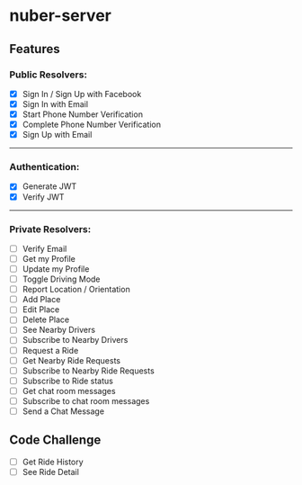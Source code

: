# nuber-server

## Features

### Public Resolvers: 

- [x] Sign In / Sign Up with Facebook
- [x] Sign In with Email 
- [x] Start Phone Number Verification 
- [x] Complete Phone Number Verification  
- [x] Sign Up with Email 

---

### Authentication:

- [x] Generate JWT
- [x] Verify JWT

---

### Private Resolvers:

- [ ] Verify Email 
- [ ] Get my Profile 
- [ ] Update my Profile 
- [ ] Toggle Driving Mode 
- [ ] Report Location / Orientation 
- [ ] Add Place 
- [ ] Edit Place 
- [ ] Delete Place 
- [ ] See Nearby Drivers 
- [ ] Subscribe to Nearby Drivers
- [ ] Request a Ride 
- [ ] Get Nearby Ride Requests
- [ ] Subscribe to Nearby Ride Requests
- [ ] Subscribe to Ride status 
- [ ] Get chat room messages
- [ ] Subscribe to chat room messages
- [ ] Send a Chat Message 

## Code Challenge 

- [ ] Get Ride History 
- [ ] See Ride Detail 